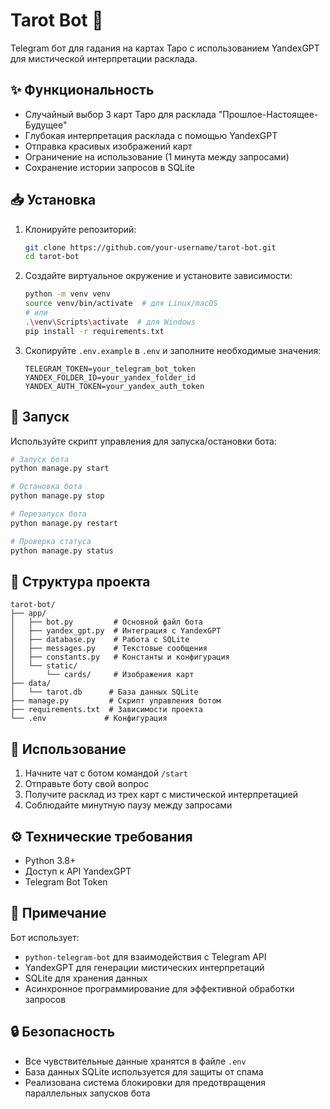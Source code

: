 # Tarot Bot 🔮

Telegram бот для гадания на картах Таро с использованием YandexGPT для мистической интерпретации расклада.

## ✨ Функциональность

- Случайный выбор 3 карт Таро для расклада "Прошлое-Настоящее-Будущее"
- Глубокая интерпретация расклада с помощью YandexGPT
- Отправка красивых изображений карт
- Ограничение на использование (1 минута между запросами)
- Сохранение истории запросов в SQLite

## 📥 Установка

1. Клонируйте репозиторий:
   ```bash
   git clone https://github.com/your-username/tarot-bot.git
   cd tarot-bot
   ```

2. Создайте виртуальное окружение и установите зависимости:
   ```bash
   python -m venv venv
   source venv/bin/activate  # для Linux/macOS
   # или
   .\venv\Scripts\activate  # для Windows
   pip install -r requirements.txt
   ```

3. Скопируйте `.env.example` в `.env` и заполните необходимые значения:
   ```
   TELEGRAM_TOKEN=your_telegram_bot_token
   YANDEX_FOLDER_ID=your_yandex_folder_id
   YANDEX_AUTH_TOKEN=your_yandex_auth_token
   ```

## 🚀 Запуск

Используйте скрипт управления для запуска/остановки бота:

```bash
# Запуск бота
python manage.py start

# Остановка бота
python manage.py stop

# Перезапуск бота
python manage.py restart

# Проверка статуса
python manage.py status
```

## 📁 Структура проекта

```
tarot-bot/
├── app/
│   ├── bot.py         # Основной файл бота
│   ├── yandex_gpt.py  # Интеграция с YandexGPT
│   ├── database.py    # Работа с SQLite
│   ├── messages.py    # Текстовые сообщения
│   ├── constants.py   # Константы и конфигурация
│   └── static/
│       └── cards/     # Изображения карт
├── data/
│   └── tarot.db      # База данных SQLite
├── manage.py         # Скрипт управления ботом
├── requirements.txt  # Зависимости проекта
└── .env             # Конфигурация
```

## 🎯 Использование

1. Начните чат с ботом командой `/start`
2. Отправьте боту свой вопрос
3. Получите расклад из трех карт с мистической интерпретацией
4. Соблюдайте минутную паузу между запросами

## ⚙️ Технические требования

- Python 3.8+
- Доступ к API YandexGPT
- Telegram Bot Token

## 📝 Примечание

Бот использует:
- `python-telegram-bot` для взаимодействия с Telegram API
- YandexGPT для генерации мистических интерпретаций
- SQLite для хранения данных
- Асинхронное программирование для эффективной обработки запросов

## 🔒 Безопасность

- Все чувствительные данные хранятся в файле `.env`
- База данных SQLite используется для защиты от спама
- Реализована система блокировки для предотвращения параллельных запусков бота
